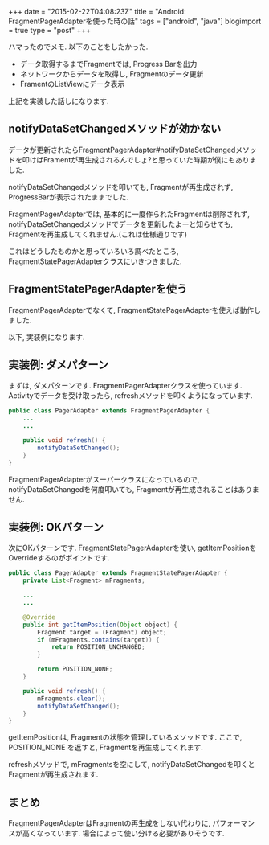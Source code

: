 +++
date = "2015-02-22T04:08:23Z"
title = "Android: FragmentPagerAdapterを使った時の話"
tags = ["android", "java"]
blogimport = true
type = "post"
+++


ハマったのでメモ. 以下のことをしたかった.

- データ取得するまでFragmentでは, Progress Barを出力
- ネットワークからデータを取得し, Fragmentのデータ更新
- FramentのListViewにデータ表示

上記を実装した話しになります.


## notifyDataSetChangedメソッドが効かない

データが更新されたらFragmentPagerAdapter#notifyDataSetChangedメソッドを叩けばFramentが再生成されるんでしょ?と思っていた時期が僕にもありました.

notifyDataSetChangedメソッドを叩いても, Fragmentが再生成されず, ProgressBarが表示されたままでした.

FragmentPagerAdapterでは, 基本的に一度作られたFragmentは削除されず,
notifyDataSetChangedメソッドでデータを更新したよーと知らせても, Fragmentを再生成してくれません.(これは仕様通りです)

これはどうしたものかと思っていろいろ調べたところ, FragmentStatePagerAdapterクラスにいきつきました.


## FragmentStatePagerAdapterを使う

FragmentPagerAdapterでなくて, FragmentStatePagerAdapterを使えば動作しました.

以下, 実装例になります.


## 実装例: ダメパターン

まずは, ダメパターンです. FragmentPagerAdapterクラスを使っています.
Activityでデータを受け取ったら, refreshメソッドを叩くようになっています.

```java
public class PagerAdapter extends FragmentPagerAdapter {
    ...
    ...

    public void refresh() {
        notifyDataSetChanged();
    }
}
```

FragmentPagerAdapterがスーパークラスになっているので,
notifyDataSetChangedを何度叩いても, Fragmentが再生成されることはありません.


## 実装例: OKパターン

次にOKパターンです. FragmentStatePagerAdapterを使い, getItemPositionをOverrideするのがポイントです.

```java
public class PagerAdapter extends FragmentStatePagerAdapter {
    private List<Fragment> mFragments;

    ...
    ...

    @Override
    public int getItemPosition(Object object) {
        Fragment target = (Fragment) object;
        if (mFragments.contains(target)) {
            return POSITION_UNCHANGED;
        }

        return POSITION_NONE;
    }

    public void refresh() {
        mFragments.clear();
        notifyDataSetChanged();
    }
}
```

getItemPositionは, Fragmentの状態を管理しているメソッドです.
ここで, POSITION_NONE を返すと, Fragmentを再生成してくれます.

refreshメソッドで, mFragmentsを空にして, notifyDataSetChangedを叩くとFragmentが再生成されます.


## まとめ

FragmentPagerAdapterはFragmentの再生成をしない代わりに, パフォーマンスが高くなっています. 場合によって使い分ける必要がありそうです.
